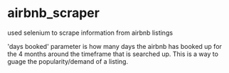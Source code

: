 # airbnb_scraper

used selenium to scrape information from airbnb listings

'days booked' parameter is how many days the airbnb has booked up for the 4 months around the timeframe that is searched up. This is a way to guage the popularity/demand of a listing.
